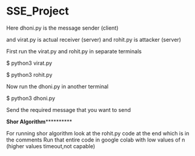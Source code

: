 # SSE_Project

Here dhoni.py is the message sender (client)

and virat.py is actual receiver  (server)
and rohit.py is attacker         (server)

First run the virat.py and rohit.py in separate terminals

$ python3 virat.py

$ python3 rohit.py

Now run the dhoni.py in another terminal 

$ python3 dhoni.py

Send the required message that you want to send

**************************Shor Algorithm************************************

For running shor algorithm look at the rohit.py code at the end which is in the comments
Run that entire code in google colab with low values of n (higher values timeout,not capable)
